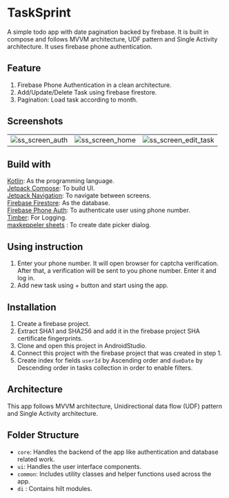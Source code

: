 # TaskSprint

A simple todo app with date pagination backed by firebase. It is built in compose
and follows MVVM architecture, UDF pattern and Single Activity architecture. It uses
firebase phone authentication.

## Feature

1. Firebase Phone Authentication in a clean architecture.
2. Add/Update/Delete Task using firebase firestore.
3. Pagination: Load task according to month.

## Screenshots

|                                                                                                                 |                                                                                                                 |                                                                                                                      |
|-----------------------------------------------------------------------------------------------------------------|-----------------------------------------------------------------------------------------------------------------|----------------------------------------------------------------------------------------------------------------------|
| ![ss_screen_auth](https://github.com/sDevPrem/TaskSprint/assets/130966261/89d39783-cc5b-4243-adb5-43e8f1f0b5f5) | ![ss_screen_home](https://github.com/sDevPrem/TaskSprint/assets/130966261/6ddbf188-2a80-4ca6-ae4e-af7e6efe2d1c) | ![ss_screen_edit_task](https://github.com/sDevPrem/TaskSprint/assets/130966261/47483d40-f023-48dc-8b5f-ef3a70875965) |

## Build with

[Kotlin](https://kotlinlang.org/): As the programming language.  
[Jetpack Compose](https://developer.android.com/jetpack/compose): To build UI.  
[Jetpack Navigation](https://developer.android.com/guide/navigation): To navigate between screens.  
[Firebase Firestore](https://firebase.google.com/docs/firestore): As the database.  
[Firebase Phone Auth](https://firebase.google.com/docs/auth/android/phone-auth): To authenticate
user using phone number.  
[Timber](https://github.com/JakeWharton/timber): For Logging.  
[maxkeppeler sheets](https://github.com/maxkeppeler/sheets) : To create date picker dialog.

## Using instruction

1. Enter your phone number. It will open browser for captcha verification. After that,
   a verification will be sent to you phone number. Enter it and log in.
2. Add new task using + button and start using the app.

## Installation

1. Create a firebase project.
2. Extract SHA1 and SHA256 and add it in the firebase project SHA certificate fingerprints.
3. Clone and open this project in AndroidStudio.
4. Connect this project with the firebase project that was created in step 1.
5. Create index for fields `userId` by Ascending order and `dueDate` by Descending order in
   tasks collection in order to enable filters.

## Architecture

This app follows MVVM architecture, Unidirectional data flow (UDF) pattern and Single Activity
architecture.

## Folder Structure

- `core`: Handles the backend of the app like authentication and database related work.
- `ui`: Handles the user interface components.
- `common`: Includes utility classes and helper functions used across the app.
- `di` : Contains hilt modules.